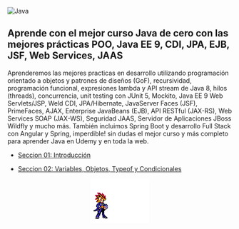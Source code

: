 ![Java](https://img.shields.io/badge/java-%23ED8B00.svg?style=for-the-badge&logo=java&logoColor=white)

##  Aprende con el mejor curso Java de cero con las mejores prácticas POO, Java EE 9, CDI, JPA, EJB, JSF, Web Services, JAAS

Aprenderemos las mejores practicas en desarrollo utilizando programación orientado a objetos y patrones de diseños (GoF), recursividad, programación funcional, expresiones lambda y API stream de Java 8, hilos (threads), concurrencia, unit testing con JUnit 5, Mockito, Java EE 9 Web Servlets/JSP, Weld CDI, JPA/Hibernate, JavaServer Faces (JSF), PrimeFaces, AJAX, Enterprise JavaBeans (EJB), API RESTful (JAX-RS), Web Services SOAP (JAX-WS), Seguridad JAAS, Servidor de Aplicaciones JBoss Wildfly y mucho más. También incluimos Spring Boot y desarrollo Full Stack con Angular y Spring, imperdible! sin dudas el mejor curso y más completo para aprender Java en Udemy y en toda la web.

- [Seccion 01: Introducción](Conceptos/Variables.md)

- [Seccion 02: Variables, Objetos, Typeof y Condicionales](Conceptos/Variables.md)
<div align="center">
<img src="img/100.gif">
</div>
